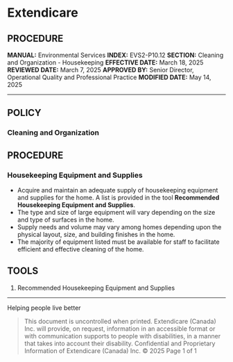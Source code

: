 # Extendicare

## PROCEDURE

**MANUAL:** Environmental Services
**INDEX:** EVS2-P10.12
**SECTION:** Cleaning and Organization - Housekeeping
**EFFECTIVE DATE:** March 18, 2025
**REVIEWED DATE:** March 7, 2025
**APPROVED BY:** Senior Director, Operational Quality and Professional Practice
**MODIFIED DATE:** May 14, 2025

----

## POLICY

### Cleaning and Organization

## PROCEDURE

### Housekeeping Equipment and Supplies

- Acquire and maintain an adequate supply of housekeeping equipment and supplies for the home. A list is provided in the tool **Recommended Housekeeping Equipment and Supplies**.
- The type and size of large equipment will vary depending on the size and type of surfaces in the home.
- Supply needs and volume may vary among homes depending upon the physical layout, size, and building finishes in the home.
- The majority of equipment listed must be available for staff to facilitate efficient and effective cleaning of the home.

## TOOLS

1. Recommended Housekeeping Equipment and Supplies

----

Helping people live better

> This document is uncontrolled when printed.
> Extendicare (Canada) Inc. will provide, on request, information in an accessible format or with communication supports to people with disabilities, in a manner that takes into account their disability. Confidential and Proprietary Information of Extendicare (Canada) Inc. © 2025
> Page 1 of 1